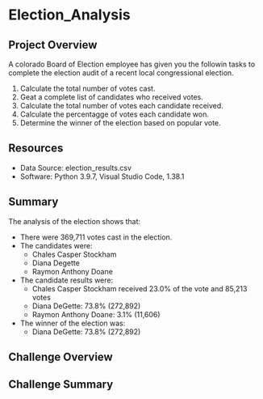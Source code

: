 # Election_Analysis

## Project Overview
A colorado Board of Election employee has given you the followin tasks to complete the election audit of a recent local congressional election.

1. Calculate the total number of votes cast.
2. Geat a complete list of candidates who received votes.
3. Calculate the total number of votes each candidate received.
4. Calculate the percentagge of votes each candidate won.
5. Determine the winner of the election based on popular vote.

## Resources
- Data Source: election_results.csv
- Software: Python 3.9.7, Visual Studio Code, 1.38.1

## Summary
The analysis of the election shows that:
- There were 369,711 votes cast in the election.
- The candidates were:
  - Chales Casper Stockham
  - Diana Degette
  - Raymon Anthony Doane
- The candidate results were:
  - Chales Casper Stockham received 23.0% of the vote and 85,213 votes
  - Diana DeGette: 73.8% (272,892)
  - Raymon Anthony Doane: 3.1% (11,606)
- The winner of the election was:
  - Diana DeGette: 73.8% (272,892)

## Challenge Overview

## Challenge Summary
